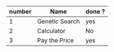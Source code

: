 |number|Name| done ?|
|------|----------------|-------------|
|1|Genetic Search|yes|
|2|Calculator |No|
|3|Pay the Price|yes|
